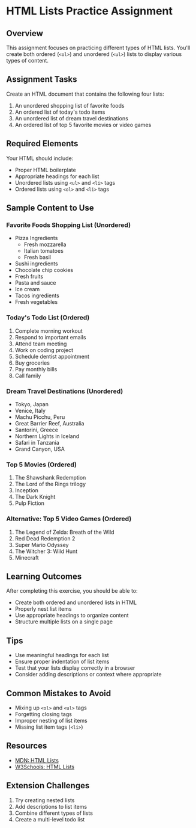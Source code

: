 # HTML Lists Practice Assignment

## Overview
This assignment focuses on practicing different types of HTML lists. You'll create both ordered (`<ol>`) and unordered (`<ul>`) lists to display various types of content.

## Assignment Tasks

Create an HTML document that contains the following four lists:

1. An unordered shopping list of favorite foods
2. An ordered list of today's todo items
3. An unordered list of dream travel destinations
4. An ordered list of top 5 favorite movies or video games

## Required Elements

Your HTML should include:
- Proper HTML boilerplate
- Appropriate headings for each list
- Unordered lists using `<ul>` and `<li>` tags
- Ordered lists using `<ol>` and `<li>` tags

## Sample Content to Use

### Favorite Foods Shopping List (Unordered)
- Pizza Ingredients
  - Fresh mozzarella
  - Italian tomatoes
  - Fresh basil
- Sushi ingredients
- Chocolate chip cookies
- Fresh fruits
- Pasta and sauce
- Ice cream
- Tacos ingredients
- Fresh vegetables

### Today's Todo List (Ordered)
1. Complete morning workout
2. Respond to important emails
3. Attend team meeting
4. Work on coding project
5. Schedule dentist appointment
6. Buy groceries
7. Pay monthly bills
8. Call family

### Dream Travel Destinations (Unordered)
- Tokyo, Japan
- Venice, Italy
- Machu Picchu, Peru
- Great Barrier Reef, Australia
- Santorini, Greece
- Northern Lights in Iceland
- Safari in Tanzania
- Grand Canyon, USA

### Top 5 Movies (Ordered)
1. The Shawshank Redemption
2. The Lord of the Rings trilogy
3. Inception
4. The Dark Knight
5. Pulp Fiction

### Alternative: Top 5 Video Games (Ordered)
1. The Legend of Zelda: Breath of the Wild
2. Red Dead Redemption 2
3. Super Mario Odyssey
4. The Witcher 3: Wild Hunt
5. Minecraft

## Learning Outcomes

After completing this exercise, you should be able to:
- Create both ordered and unordered lists in HTML
- Properly nest list items
- Use appropriate headings to organize content
- Structure multiple lists on a single page

## Tips
- Use meaningful headings for each list
- Ensure proper indentation of list items
- Test that your lists display correctly in a browser
- Consider adding descriptions or context where appropriate

## Common Mistakes to Avoid
- Mixing up `<ol>` and `<ul>` tags
- Forgetting closing tags
- Improper nesting of list items
- Missing list item tags (`<li>`)

## Resources
- [MDN: HTML Lists](https://developer.mozilla.org/en-US/docs/Web/HTML/Element/ul)
- [W3Schools: HTML Lists](https://www.w3schools.com/html/html_lists.asp)

## Extension Challenges
1. Try creating nested lists
2. Add descriptions to list items
3. Combine different types of lists
4. Create a multi-level todo list 